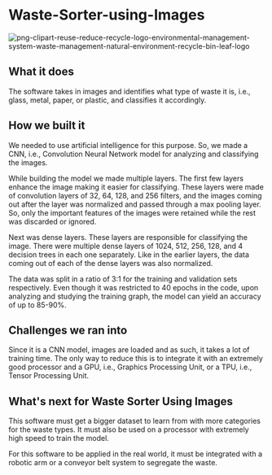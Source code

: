 # Waste-Sorter-using-Images
![png-clipart-reuse-reduce-recycle-logo-environmental-management-system-waste-management-natural-environment-recycle-bin-leaf-logo](https://user-images.githubusercontent.com/97865229/188336555-97e41217-3d26-47f5-9d13-1a368d9792d7.png)

## What it does
The software takes in images and identifies what type of waste it is, i.e., glass, metal, paper, or plastic, and classifies it accordingly.

## How we built it
We needed to use artificial intelligence for this purpose. So, we made a CNN, i.e., Convolution Neural Network model for analyzing and classifying the images. 

While building the model we made multiple layers. The first few layers enhance the image making it easier for classifying. These layers were made of convolution layers of 32, 64, 128, and 256 filters, and the images coming out after the layer was normalized and passed through a max pooling layer. So, only the important features of the images were retained while the rest was discarded or ignored.

Next was dense layers. These layers are responsible for classifying the image. There were multiple dense layers of 1024, 512, 256, 128, and 4 decision trees in each one separately. Like in the earlier layers, the data coming out of each of the dense layers was also normalized.

The data was split in a ratio of 3:1 for the training and validation sets respectively. Even though it was restricted to 40 epochs in the code, upon analyzing and studying the training graph, the model can yield an accuracy of up to 85-90%.

## Challenges we ran into
Since it is a CNN model, images are loaded and as such, it takes a lot of training time. The only way to reduce this is to integrate it with an extremely good processor and a GPU, i.e., Graphics Processing Unit, or a TPU, i.e., Tensor Processing Unit.

## What's next for Waste Sorter Using Images
This software must get a bigger dataset to learn from with more categories for the waste types. It must also be used on a processor with extremely high speed to train the model.

For this software to be applied in the real world, it must be integrated with a robotic arm or a conveyor belt system to segregate the waste.
